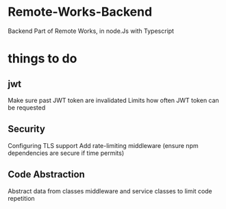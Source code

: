 # Remote-Works-Backend
 Backend Part of Remote Works, in node.Js with Typescript



# things to do
## jwt
Make sure past JWT token are invalidated
Limits how often JWT token can be requested
## Security
Configuring TLS support
Add rate-limiting middleware
(ensure npm dependencies are secure if time permits)

## Code Abstraction
Abstract data from classes middleware and service classes to limit code repetition 





